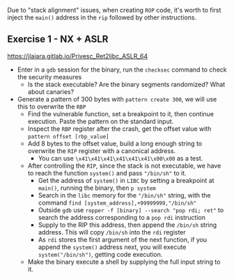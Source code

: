 
Due to "stack alignment" issues, when creating `ROP` code, it's worth to first inject the `main()` address in the `rip` followed by other instructions.

## Exercise 1 - NX + ASLR

https://jlajara.gitlab.io/Privesc_Ret2libc_ASLR_64

- Enter in a `gdb` session for the binary, run the `checksec` command to check the security measures
  - Is the stack executable? Are the binary segments randomized? What about canaries?
- Generate a pattern of 300 bytes with `pattern create 300`, we will use this to overwrite the `RBP`
  - Find the vulnerable function, set a breakpoint to it, then continue execution. Paste the pattern on the standard input.
  - Inspect the `RBP` register after the crash, get the offset value with `pattern offset [rbp_value]`
  - Add 8 bytes to the offset value, build a long enough string to overwrite the `RIP` register with a canonical address.
    - You can use `\x41\x41\x41\x41\x41\x41\x00\x00` as a test.
  - After controlling the `RIP`, since the stack is not executable, we have to reach the function `system()` and pass `"/bin/sh"` to it.
    - Get the address of `system()` in `LIBC` by setting a breakpoint at `main()`, running the binary, then `p system`
    - Search in the `libc` memory for the `"/bin/sh"` string, with the command `find [system_address],+99999999,"/bin/sh"`
    - Outside `gdb` use `ropper -f [binary] --search "pop rdi; ret"` to search the address corresponding to a `pop rdi` instruction
    - Supply to the RIP this address, then append the `/bin/sh` string address. This will copy `/bin/sh` into the `rdi` register
    - As `rdi` stores the first argument of the next function, if you append the `system()` address next, you will execute `system("/bin/sh")`, getting code execution.
  - Make the binary execute a shell by supplying the full input string to it.
